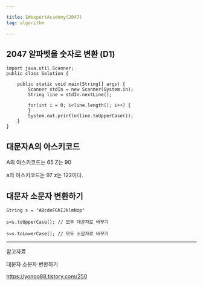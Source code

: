 ```yaml
---

title: SWexpertAcademy(2047)
tag: algorithm

---
```


## 2047 알파벳을 숫자로 변환  (D1)

```
import java.util.Scanner;
public class Solution {

	public static void main(String[] args) {
		Scanner stdIn = new Scanner(System.in);
		String line = stdIn.nextLine();
		
		for(int i = 0; i<line.length(); i++) {			
		}
		System.out.println(line.toUpperCase());
	} 
}

```



## 대문자A의 아스키코드

A의 아스키코드는 65 Z는 90

a의 아스키코드는 97 z는 122이다.

## 대문자 소문자 변환하기

```
String s = "ABcdeFGhIJklmNop"

s=s.toUpperCase(); // 모두 대문자로 바꾸기

s=s.toLowerCase(); // 모두 소문자로 바꾸기

```

- - -

참고자료

대문자 소문자 변환하기

https://yonoo88.tistory.com/250